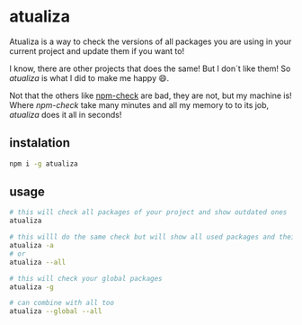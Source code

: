 # atualiza

Atualiza is a way to check the versions of all packages you are using in your current project and update them if you want to!

I know, there are other projects that does the same! But I don´t like them! So *atualiza*  is what I did to make me happy :smile:.

Not that the others like [npm-check](https://www.npmjs.com/package/npm-check) are bad, they are not, but my machine is! Where *npm-check* take many minutes and all my memory to to its job, *atualiza* does it all in seconds!

## instalation

```bash
npm i -g atualiza
```

## usage

```bash
# this will check all packages of your project and show outdated ones
atualiza 

# this willl do the same check but will show all used packages and their current version
atualiza -a
# or
atualiza --all

# this will check your global packages
atualiza -g

# can combine with all too
atualiza --global --all
```
